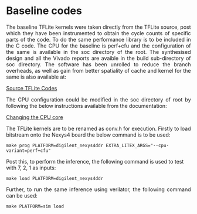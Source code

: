 
# Baseline codes

<p align="justify"> The baseline TFLite kernels were taken directly from the TFLite source, post which they have been instrumented to obtain the cycle counts of specific parts of the code. To do the same performance library is to be included in the C code. The CPU for the baseline is perf+cfu and the configuration of the same is available in the soc directory of the root. The synthesised design and all the Vivado reports are avaible in the build sub-directory of soc directory. The software has been unrolled to reduce the branch overheads, as well as gain from better spatiality of cache and kernel for the same is also available at: </p>

[Source TFLite Codes](./src/tensorflow)

<p align="justify"> The CPU configuration could be modified in the soc directory of root by following the below instructions available from the documentation: </p>

[Changing the CPU core](https://github.com/google/CFU-Playground/blob/main/soc/vexriscv/README.md)

<p align="justify">  The TFLite kernels are to be renamed as conv.h for execution. Firstly to load bitstream onto the Nexys4 board the below command is to  be used: </p> 

```
make prog PLATFORM=digilent_nexys4ddr EXTRA_LITEX_ARGS="--cpu-variant=perf+cfu"
```
Post this, to perform the inference, the following command is used to test with 7, 2, 1 as inputs:
```
make load PLATFORM=digilent_nexys4ddr
```

<p align="justify">  Further, to run the same inference using verilator, the following command can be used: </p> 

```
make PLATFORM=sim load
```

